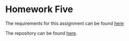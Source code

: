 # Homework Five

The requirements for this assignment can be found [here](http://www.wou.edu/~morses/classes/cs46x/assignments/HW5_1819.html)

The repository can be found [here](https://github.com/avisuano/CS460/tree/master/HW5).
